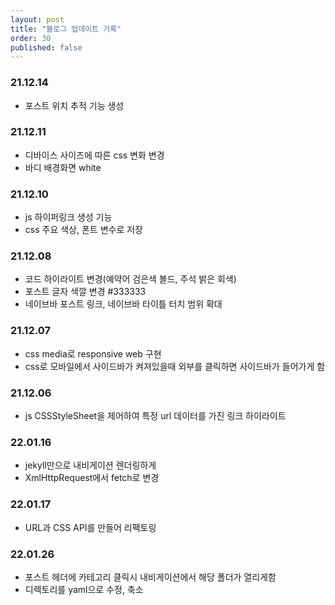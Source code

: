 ```yaml
---
layout: post
title: "블로그 업데이트 기록"
order: 30
published: false
---
```

### 21.12.14
* 포스트  위치 추적 기능 생성

### 21.12.11
* 디바이스 사이즈에 따른 css 변화 변경
* 바디 배경화면 white

### 21.12.10
* js 하이퍼링크 생성 기능
* css 주요 색상, 폰트 변수로 저장

### 21.12.08
* 코드 하이라이트 변경(예약어 검은색 볼드, 주석 밝은 회색)
* 포스트 글자 색깔 변경 #333333
* 네이브바 포스트 링크, 네이브바 타이틀 터치 범위 확대

### 21.12.07
* css media로 responsive web 구현
* css로 모바일에서 사이드바가 켜져있을때 외부를 클릭하면 사이드바가 들어가게 함

### 21.12.06
* js CSSStyleSheet을 제어하여 특정 url 데이터를 가진 링크 하이라이트

### 22.01.16
* jekyll만으로 내비게이션 렌더링하게 
* XmlHttpRequest에서 fetch로 변경

### 22.01.17
* URL과 CSS API를 만들어 리팩토링

### 22.01.26
* 포스트 헤더에 카테고리 클릭시 내비게이션에서 해당 폴더가 열리게함
* 디렉토리를 yaml으로 수정, 축소 